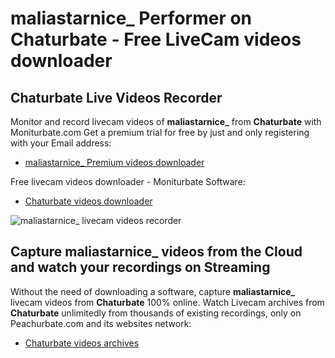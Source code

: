 # maliastarnice_ Performer on Chaturbate - Free LiveCam videos downloader

## Chaturbate Live Videos Recorder

Monitor and record livecam videos of **maliastarnice_** from **Chaturbate** with Moniturbate.com
Get a premium trial for free by just and only registering with your Email address:
* [maliastarnice_ Premium videos downloader](https://moniturbate.com/request-demo-licence-key.html)

Free livecam videos downloader - Moniturbate Software:
* [Chaturbate videos downloader](https://moniturbate.com/moniturbate-download-software.html)

![maliastarnice_ livecam videos recorder](https://peachurnet.com/templates/moniturbate-software.png)


## Capture maliastarnice_ videos from the Cloud and watch your recordings on Streaming

Without the need of downloading a software, capture **maliastarnice_** livecam videos from **Chaturbate** 100% online.
Watch Livecam archives from **Chaturbate** unlimitedly from thousands of existing recordings, only on Peachurbate.com and its websites network:
* [Chaturbate videos archives](https://peachurnet.com/)